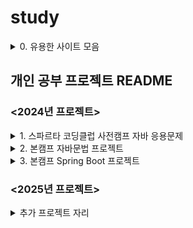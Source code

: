 # study

<details>
<summary> 0. 유용한 사이트 모음 </summary>

### 유용한 사이트 모음
[노마드 코더][nomad]

[Goorm Edu][goorm]

[코딩도장][dojang]

[생활코딩][life]

[Goorm level][g_level]

[Code Tree][tree]

[파이어 베이스 관련][Firebase]

</details>

## 개인 공부 프로젝트 README

### <2024년 프로젝트>

<details>
<summary> 1. 스파르타 코딩클럽 사전캠프 자바 응용문제</summary>
  
#### [스파르타 사전캠프 자바 응용 문제]

- [랜덤 문장 만들기](https://github.com/juyangjin/study/blob/main/2024/24_10_28/randomname/README.md)

- [스파르타 자판기](https://github.com/juyangjin/study/blob/main/2024/24_10_29/vending_machine/README.md)

    - 랜덤 문장 만들기와 스파르타 자판기에 대한 자세한 코드 해설은 [자바 응용문제 풀이](https://velog.io/@wndid2008/TIL-%EC%9E%90%EB%B0%94-%EC%9D%91%EC%9A%A9%EB%AC%B8%EC%A0%9C-%ED%92%80%EC%9D%B4-%EA%B9%83%ED%97%88%EB%B8%8C%EC%99%80-%EC%9D%B8%ED%85%94%EB%A6%AC%EC%A0%9C%EC%9D%B4%EB%A5%BC-%EC%A1%B0%EC%9E%91%ED%95%98%EA%B8%B0)에서도 확인 할 수 있습니다.

- [단어맞추기](https://github.com/juyangjin/study/blob/main/2024/24_11_01/Lv3_list/README.md)
  
</details>

<details>
<summary> 2. 본캠프 자바문법 프로젝트</summary>
  
#### [자바문법 종합반 프로젝트]

- [레시피 기본ver](https://github.com/juyangjin/study/blob/main/2024/24_11_11/Recipe_week1/README.md)

- [레시피 리스트별 선택ver](https://github.com/juyangjin/study/blob/main/2024/24_11_13/Recipe_week2/README.md)
    - 레시피 코드에 대해서는 너무 기본적인 코드라서 따로 해설은 미작성하고 readme만 작성
- [계산기 추상클래스ver](https://github.com/juyangjin/study/blob/main/2024/24_11_14/Calculator/README.md)

- [계산기 추상+예외처리ver](https://github.com/juyangjin/study/blob/main/2024/24_11_14/Calculator_exception_ver/README.md)

   - 계산기 프로젝트에 관련된 자세한 코드 해설은 [계산기 만들기(예외처리,추상화)](https://velog.io/@wndid2008/TIL-%EA%B3%84%EC%82%B0%EA%B8%B0-%EB%A7%8C%EB%93%A4%EA%B8%B0-2-%EC%98%88%EC%99%B8%EC%B2%98%EB%A6%AC-Error)에서도 확인 할 수 있습니다.

</details>

<details>
<summary> 3. 본캠프 Spring Boot 프로젝트</summary>


#### [Spring 입문 프로젝트]

- [메모장 프로젝트](https://github.com/juyangjin/study/blob/main/2024/24_12_05/memo/README.md)

</details>

### <2025년 프로젝트>

<details>
<summary>추가 프로젝트 자리</summary>

</details> 

####
[nomad]: https://nomadcoders.co/courses
[goorm]: https://edu.goorm.io/
[dojang]: https://dojang.io/
[life]: https://opentutorials.org/course/1
[g_level]: https://level.goorm.io/
[tree]: https://www.codetree.ai/missions/4
[Firebase]: https://blog.wishket.com/%ED%8C%8C%EC%9D%B4%EC%96%B4%EB%B2%A0%EC%9D%B4%EC%8A%A4firebase%EB%9E%80-%EB%AC%B4%EC%97%87%EC%9D%B8%EA%B0%80-%ED%8C%8C%EC%9D%B4%EC%96%B4%EB%B2%A0%EC%9D%B4%EC%8A%A4-%EC%8B%AC%EC%B8%B5-%ED%83%90/
